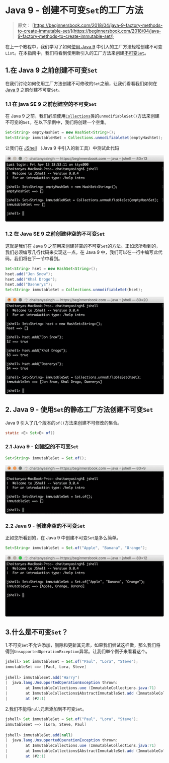 # Java 9 - 创建不可变`Set`的工厂方法

> 原文： [https://beginnersbook.com/2018/04/java-9-factory-methods-to-create-immutable-set/](https://beginnersbook.com/2018/04/java-9-factory-methods-to-create-immutable-set/)

在上一个教程中，我们学习了如何[使用 Java 9](https://beginnersbook.com/2018/04/java-9-factory-method-to-create-immutable-list/) 中引入的工厂方法轻松创建不可变`List`。在本指南中，我们将看到使用新引入的工厂方法来创建[不可变`Set`](https://beginnersbook.com/2013/12/hashset-class-in-java-with-example/)。

## 1.在 Java 9 之前创建不可变`Set`

在我们讨论如何使用工厂方法创建不可修改的`Set`之前，让我们看看我们如何在 [Java 9](https://beginnersbook.com/2018/04/java-9-features-with-examples/) 之前创建不可变`Set`。

### 1.1 在 java SE 9 之前创建空的不可变`Set`

在 Java 9 之前，我们必须使用[`Collections`](https://beginnersbook.com/java-collections-tutorials/)类的`unmodifiableSet()`方法来创建不可变的`Set`。在以下示例中，我们将创建一个空集。

```java
Set<String> emptyHashSet = new HashSet<String>();
Set<String> immutableHSet = Collections.unmodifiableSet(emptyHashSet);
```

让我们在 [JShell](https://beginnersbook.com/2018/04/java-9-jshell-repl/) （Java 9 中引入的新工具）中测试此代码


![Creating Empty Set Before Java 9](img/fe17c0a141669d16d226e9445d0e7fb6.jpg)

### 1.2 在 Java SE 9 之前创建非空的不可变`Set`

这就是我们在 Java 9 之前用来创建非空的不可变`Set`的方法。正如您所看到的，我们必须编写几行代码来实现这一点。在 Java 9 中，我们可以在一行中编写此代码，我们将在下一节中看到。

```java
Set<String> hset = new HashSet<String>();
hset.add("Jon Snow");
hset.add("Khal Drogo");
hset.add("Daenerys");
Set<String> immutableSet = Collections.unmodifiableSet(hset); 
```


![Non Empty immutable Set before java 9](img/2b4dd6c053df25c427f0a2540bb585ff.jpg)

## 2\. Java 9 - 使用`Set`的静态工厂方法创建不可变`Set`

Java 9 引入了几个版本的`of()`方法来创建不可修改的集合。

```java
static <E> Set<E> of()
```

### 2.1 Java 9 - 创建空的不可变`Set`

```java
Set<String> immutableSet = Set.of();
```


![Creating Empty Set in Java 9 using Factory Methods](img/258153f3df024300994f1ff034cf8d1d.jpg)

### 2.2 Java 9 - 创建非空的不可变`Set`

正如您所看到的，在 Java 9 中创建不可变`Set`是多么简单。

```java
Set<String> immutableSet = Set.of("Apple", "Banana", "Orange");
```


![Creating Non Empty Set in Java 9 using method of()](img/14d876da74ee63cfa3e12c299ac28731.jpg)

## 3.什么是不可变`Set`？

1.不可变`Set`不允许添加，删除和更新其元素，如果我们尝试这样做，那么我们将得到`UnsupportedOperationException`异常。让我们举个例子来看看这个。

```java
jshell> Set immutableSet = Set.of("Paul", "Lora", "Steve");
immutableSet ==> [Paul, Lora, Steve]

jshell> immutableSet.add("Harry")
|  java.lang.UnsupportedOperationException thrown: 
|        at ImmutableCollections.uoe (ImmutableCollections.java:71)
|        at ImmutableCollections$AbstractImmutableSet.add (ImmutableCollections.java:281)
|        at (#2:1)
```

2.我们不能将`null`元素添加到不可变`Set`。

```java
jshell> Set immutableSet = Set.of("Paul", "Lora", "Steve");
immutableSet ==> [Lora, Steve, Paul]

jshell> immutableSet.add(null)
|  java.lang.UnsupportedOperationException thrown: 
|        at ImmutableCollections.uoe (ImmutableCollections.java:71)
|        at ImmutableCollections$AbstractImmutableSet.add (ImmutableCollections.java:281)
|        at (#2:1)
```